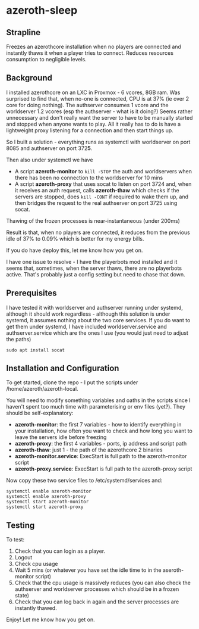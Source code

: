 # azeroth-sleep

## Strapline
Freezes an azerothcore installation when no players are connected and instantly thaws it when a player tries to connect. Reduces resources consumption to negligible levels.

## Background
I installed azerothcore on an LXC in Proxmox - 6 vcores, 8GB ram. Was surprised to find that, when no-one is connected, CPU is at 37% (ie over 2 core for doing nothing). The authserver consumes 1 vcore and the worldserver 1.2 vcores (esp the authserver - what is it doing?) Seems rather unnecessary and don't really want the server to have to be manually started and stopped when anyone wants to play. All it really has to do is have a lightweight proxy listening for a connection and then start things up.

So I built a solution - everything runs as systemctl with worldserver on port 8085 and authserver on port 372**5**.

Then also under systemctl we have

- A script **azeroth-monitor** to `kill -STOP` the auth and worldservers when there has been no connection to the worldserver for 10 mins
- A script **azeroth-proxy** that uses socat to listen on port 3724 and, when it receives an auth request, calls **azeroth-thaw** which checks if the servers are stopped, does `kill -CONT` if required to wake them up, and then bridges the request to the real authserver on port 3725 using socat.
    
Thawing of the frozen processes is near-instantaneous (under 200ms)

Result is that, when no players are connected, it reduces from the previous idle of 37% to 0.09% which is better for my energy bills.

If you do have deploy this, let me know how you get on.

I have one issue to resolve - I have the playerbots mod installed and it seems that, sometimes, when the server thaws, there are no playerbots active. That's probably just a config setting but need to chase that down.
## Prerequisites
I have tested it with worldserver and authserver running under systemd, although it should work regardless - although this solution is under systemd, it assumes nothing about the two core services. If you do want to get them under systemd, I have included worldserver.service and authserver.service which are the ones I use (you would just need to adjust the paths)

```
sudo apt install socat
```
## Installation and Configuration
To get started, clone the repo - I put the scripts under /home/azeroth/azeroth-local.

You will need to modify something variables and oaths in the scripts since I haven't spent too much time with parameterising or env files (yet?). They should be self-explanatory:
- **azeroth-monitor**: the first 7 variables - how to identify everything in your installation, how often you want to check and how long you want to leave the servers idle before freezing
- **azeroth-proxy**: the first 4 variables - ports, ip address and script path
- **azeroth-thaw**:  just 1 - the path of the azerothcore 2  binaries
- **azeroth-monitor.service**: ExecStart is full path to the azeroth-monitor script
- **azeroth-proxy.service**: ExecStart is full path to the azeroth-proxy script

Now copy these two service files to /etc/systemd/services and:
```
systemctl enable azeroth-monitor
systemctl enable azeroth-proxy
systemctl start azeroth-monitor
systemctl start azeroth-proxy
```
## Testing
To test:
1. Check that you can login as a player.
2. Logout
3. Check cpu usage
4. Wait 5 mins (or whatever you have set the idle time to in the aseroth-monitor script)
5. Check that the cpu usage is massively reduces (you can also check the authserver and worldserver processes which should be in a frozen state)
6. Check that you can log back in again and the server processes are instantly thawed.

Enjoy! Let me know how you get on.
